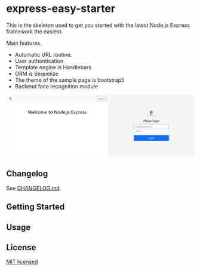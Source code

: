# express-easy-starter

This is the skeleton used to get you started with the latest Node.js Express framework the easiest.  

Main features.  

- Automatic URL routine.
- User authentication
- Template engine is Handlebars
- ORM is Sequelize
- The theme of the sample page is bootstrap5
- Backend face recognition module

![screencap.jpg](https://raw.githubusercontent.com/takuya-motoshima/express-easy-starter/master/documents/screencap.jpg)

## Changelog

See [CHANGELOG.md](./CHANGELOG.md).

## Getting Started

## Usage

## License

[MIT licensed](./LICENSE.txt)
